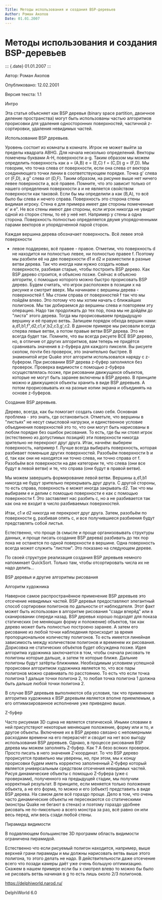 ```yaml
---
Title: Методы использования и создания BSP-деревьев
Author: Роман Акопов
Date: 01.01.2007
---
```



Методы использования и создания BSP-деревьев
============================================

::: {.date}
01.01.2007
:::

Автор: Роман Акопов

Опубликовано: 12.02.2001

Версия текста: 1.1

Интро

Эта статья объясняет как BSP деревья (binary space partition, двоичное
деление пространства) могут быть использованы частью алгоритмов
прорисовки для удаления односторонних поверхностей, частичной
z-сортировки, удаления невидимых частей.

Использование BSP деревьев.

Уровень состоит из комнаты в комнате. Игрок не может выйти за пределы
квадрата ABHG. Для начала несколько определений. Векторы помечены
буквами A-H, поверхности a-g. Таким образом мы можем определить
поверхность как a = (A,B) e = (E,C) f = (C,D) g = (F,D). Мы говорим, что
точка слева от поверхности, если она слева от вектора соединяющего точки
линии в соответствующем порядке. Точка g\' слева от (F,D), а g\" слева
от (D,F). Таким образом, на рисунке выше нет ничего левее поверхности a,
всё правее. Помните, что это зависит только от нашего определения
поверхности a и не является свойством поверхности как таковой. Если бы
мы определили a как (B,A), то всё было бы слева и нечего справа.
Поверхность это сторона стены видимая игроку. Стена e для примера имеет
две стороны помеченные e\' и e\". Не все стены имеют две стороны, если
игрок никогда не увидит одной из сторон стены, то её у неё нет. Например
у стены a одна сторона. Поверхность полностью определяется двумя
упорядоченными парами векторов и упорядоченной парой сторон.

Каждая вершина дерева обозначает поверхность. Всё левее этой поверхности
- левое поддерево, всё правее - правое. Отметим, что поверхность d не
находится ни полностью левее, ни полностью правее f. Поэтому мы разбили
её на две поверхности d1 и d2 и разместили в разные ветви дерева. Так
что иногда нам нужно создать новые поверхности, разбивая старые, чтобы
построить BSP дерево. Как BSP дерево строится, я объясню позже. Сейчас я
объясню алгоритм, с помощью которого можно быстро прорисовать BSP
дерево. Будем считать, что игрок расположен в позиции x на рисунке и
смотрит вверх. Мы начинаем с вершины дерева - поверхностей f. Мы стоим
справа от поверхностей f так что мы пойдём влево. Это потому что мы
хотим начать с ближайших полигонов. Мы так добираемся до вершины слева и
повторяем эту операцию. Надо так продолжать до тех пор, пока мы не
дойдём до \"листа\" этого дерева. Тогда мы прорисовываем предыдущую
вершину и её правую ветвь. Запишем порядок обхода вершин нами:
a,d1,b1,f\",d2,c1,e\',b2,c3,g\',c2. В данном примере мы рисовали всегда
сперва левые ветви, а потом правые ветви BSP дерева. Это не всегда будет
так. Помните, что вы всегда рисуете ВСЁ BSP дерево, но, в отличие от
других алгоритмов, вам теперь не придётся сравнивать значения в z-буфера
для каждого пикселя. Вы рисуете скопом, почти без проверок, это
значительно быстрее. В знаменитой игре Quake этот алгоритм использовался
наряду с z-буфером. При рисовании BSP дерева z-буфер заполнялся без
проверок. Проверка видимости с помощью z-буфера осуществлялась позже,
при рисовании движущихся объектов, которые не могут быть заранее
включены в BSP дерево. В принципе можно и движущиеся объекты хранить в
виде BSP деревьев. А потом прорисовывать их на разные копии экрана и
объединять на основе z-буферов.

Создание BSP деревьев.

Дерево, всегда, как бы помогает создать само себя. Основная проблема -
это знать, где остановиться. Отметьте, что вершины в \"листьях\" не
несут смысловой нагрузки, и единственное условие объединения
поверхностей это то, что они могут быть нарисованы в любом порядке без
ошибок рисования. То есть, где бы ни стоял игрок (естественно из
допустимых позиций) эти поверхности никогда зрительно не перекроют друг
друга. Итак, начнём: выберем поверхность, например f. Лучше всегда
выбирать поверхность, которая разбивает поменьше других поверхностей.
Разобьём поверхности b и d, так как они не находятся ни точно слева, ни
точно справа от f. Разобьём все поверхности на две категории те, что
слева (они все будут в левой ветви) и те, что справа (они будут в правой
ветви).

Мы можем завершить формирование левой ветви. Вершины a,d1,b1 никогда не
будут зрительно перекрывать друг друга. С другой стороны, то есть
справа, поверхность e может иногда закрывать d2. Так что мы выбираем e и
делим с помощью поверхности e как с помощью поверхности f. Это
заставляет нас разбить c, но a не разбивается так как она не входит в
число разбиваемых поверхностей.

Итак, c1 и d2 никогда не перекроют друг друга. Затем, разобьём по
поверхности g, разбивая опять c, и все получившиеся разбиения будут
представлять собой листья.

Естественно, что проще (в смысле и проще организовывать структуры
данных, и проще писать создание BSP дерева) разбивать до тех пор пока не
останется по одной поверхности в вершине. Одна поверхность всегда может
служить \"листом\". Это показано на следующем дереве.

По своей структуре реализация создания BSP деревьев немного напоминает
QuickSort. Только там, чтобы отсортировать числа их не надо делить...

BSP деревья и другие алгоритмы рисования

Алгоритм художника

Наверное самое распространённое применение BSP деревьев это отсечение
невидимых частей. BSP деревья предоставляют элегантный способ сортировки
полигонов по дальности от наблюдателя. Этот факт может быть использован
в алгоритме рисования \"сзади вперёд\" или в сканировании спереди назад.
BSP деревья хорошо подходят для показа статических (не меняющих форму и
положение) объектов, так как дерево может быть полностью построено
заранее. А затем его рисование из любой точки наблюдения происходит за
время пропорциональное количеству полигонов. То есть имеется линейная
зависимость между количеством полигонов и временем их рисования.
Дорисовка не статических объёктов будет обсуждена позже. Идея алгоритма
художника заключается в том, чтобы сначала рисовать те полигоны которые
дальше, а затем те которые ближе. Дальние полигоны будут затёрты
ближними. Необходимым условием успешной прорисовки алгоритмом художника
является то, что все пары полигонов можно сравнивать по расстоянию. То
есть что если точка полигона 1 дальше точки полигона 2, то любая точка
полигона 1 должна быть дальше любой точки полигона 2.

В случае BSP деревьев выполняются оба условия, так что применение
алгоритма художника к BSP деревьям является вполне приемлемым, а его
оптимизированное исполнение уже приведено выше.

Z-буфер

Часто рисуемая 3D сцена не является статической. Иными словами в ней
присутствуют некоторые меняющие положение, форму или и то, и другое
объекты. Включение их в BSP дерево связано с непомерными расходами
времени на его перерасчёт и сводит на нет всю выгоду использования BSP
деревьев. Однако, в процессе рисования BSP дерева мы можем заполнять
Z-буфер. Как ? А безо всяких проверок. Просто писать в него значения
Z-координат. То что BSP дерево прорисуется правильно мы уверены, но, при
этом, мы к концу прорисовки будем иметь корректно заполненный Z-буфер
который является универсальным средством отсечения невидимых частей.
Рисуя динамические объекты с помощью Z-буфера (уже с проверками),
полученного на предыдущей стадии, мы получим корректный результат. В
принципе, если меняется только положение объекта, а не его форма, то
можно и его (объект) представить в виде BSP дерева. На самом деле всё
гораздо проще. Дело в том, что очень часто динамические объекты не
пересекаются со статическими (монстры Quake не бегают в стенах) и
поэтому гораздо удобнее рисовать не по-пиксельно а всего монстра за раз,
всё равно он или весь перед, или весь сзади любой стены.

Пирамида видимости

В подавляющем большинстве 3D программ область видимости ограничена
пирамидой.

Естественно что если рисуемый полигон находится, например, выше верхней
грани пирамиды и мы должны нарисовать ветвь выше этого полигона, то
этого делать не надо. В действительности даже отсечение всего что позади
камеры даёт уже очень большую оптимизацию. Скажем в нашем примере если
бы x смотрел влево то можно бы было не рисовать ветвь начиная в g то
есть лишь около 2/3 полигонов.

<https://delphiworld.narod.ru/>

DelphiWorld 6.0
